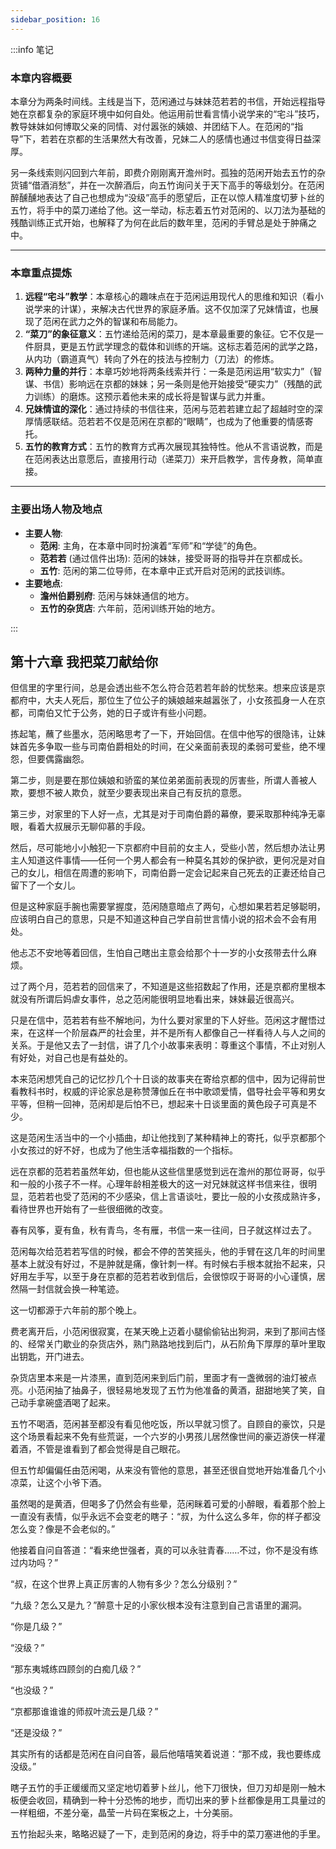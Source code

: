 ```yaml
---
sidebar_position: 16
---
```


:::info 笔记

### 本章内容概要

本章分为两条时间线。主线是当下，范闲通过与妹妹范若若的书信，开始远程指导她在京都复杂的家庭环境中如何自处。他运用前世看言情小说学来的“宅斗”技巧，教导妹妹如何博取父亲的同情、对付嚣张的姨娘、并团结下人。在范闲的“指导”下，若若在京都的生活果然大有改善，兄妹二人的感情也通过书信变得日益深厚。

另一条线索则闪回到六年前，即费介刚刚离开澹州时。孤独的范闲开始去五竹的杂货铺“借酒消愁”，并在一次醉酒后，向五竹询问关于天下高手的等级划分。在范闲醉醺醺地表达了自己也想成为“没级”高手的愿望后，正在以惊人精准度切萝卜丝的五竹，将手中的菜刀递给了他。这一举动，标志着五竹对范闲的、以刀法为基础的残酷训练正式开始，也解释了为何在此后的数年里，范闲的手臂总是处于肿痛之中。

---

### 本章重点提炼

1.  **远程“宅斗”教学**：本章核心的趣味点在于范闲运用现代人的思维和知识（看小说学来的计谋），来解决古代世界的家庭矛盾。这不仅加深了兄妹情谊，也展现了范闲在武力之外的智谋和布局能力。
2.  **“菜刀”的象征意义**：五竹递给范闲的菜刀，是本章最重要的象征。它不仅是一件厨具，更是五竹武学理念的载体和训练的开端。这标志着范闲的武学之路，从内功（霸道真气）转向了外在的技法与控制力（刀法）的修炼。
3.  **两种力量的并行**：本章巧妙地将两条线索并行：一条是范闲运用“软实力”（智谋、书信）影响远在京都的妹妹；另一条则是他开始接受“硬实力”（残酷的武力训练）的磨炼。这预示着他未来的成长将是智谋与武力并重。
4.  **兄妹情谊的深化**：通过持续的书信往来，范闲与范若若建立起了超越时空的深厚情感联结。范若若不仅是范闲在京都的“眼睛”，也成为了他重要的情感寄托。
5.  **五竹的教育方式**：五竹的教育方式再次展现其独特性。他从不言语说教，而是在范闲表达出意愿后，直接用行动（递菜刀）来开启教学，言传身教，简单直接。

---

### 主要出场人物及地点

* **主要人物**:
    * **范闲**: 主角，在本章中同时扮演着“军师”和“学徒”的角色。
    * **范若若** (通过信件出场): 范闲的妹妹，接受哥哥的指导并在京都成长。
    * **五竹**: 范闲的第二位导师，在本章中正式开启对范闲的武技训练。
* **主要地点**:
    * **澹州伯爵别府**: 范闲与妹妹通信的地方。
    * **五竹的杂货店**: 六年前，范闲训练开始的地方。

:::

## 第十六章 **我把菜刀献给你**

但信里的字里行间，总是会透出些不怎么符合范若若年龄的忧愁来。想来应该是京都府中，大夫人死后，那位生了位公子的姨娘越来越嚣张了，小女孩孤身一人在京都，司南伯又忙于公务，她的日子或许有些小问题。

拣起笔，蘸了些墨水，范闲略思考了一下，开始回信。在信中他写的很隐讳，让妹妹首先多争取一些与司南伯爵相处的时间，在父亲面前表现的柔弱可爱些，绝不埋怨，但要偶露幽怨。

第二步，则是要在那位姨娘和骄蛮的某位弟弟面前表现的厉害些，所谓人善被人欺，要想不被人欺负，就至少要表现出来自己有反抗的意愿。

第三步，对家里的下人好一点，尤其是对于司南伯爵的幕僚，要采取那种纯净无辜眼，看着大叔展示无聊仰慕的手段。

然后，尽可能地小小触犯一下京都府中目前的女主人，受些小苦，然后想办法让男主人知道这件事情——任何一个男人都会有一种莫名其妙的保护欲，更何况是对自己的女儿，相信在周遭的影响下，司南伯爵一定会记起来自己死去的正妻还给自己留下了一个女儿。

但是这种家庭手腕也需要掌握度，范闲随意暗点了两句，心想如果若若足够聪明，应该明白自己的意思，只是不知道这种自己学自前世言情小说的招术会不会有用处。

他忐忑不安地等着回信，生怕自己瞎出主意会给那个十一岁的小女孩带去什么麻烦。

过了两个月，范若若的回信来了，不知道是这些招数起了作用，还是京都府里根本就没有所谓后妈虐女事件，总之范闲能很明显地看出来，妹妹最近很高兴。

只是在信中，范若若有些不解地问，为什么要对家里的下人好些。范闲这才醒悟过来，在这样一个阶层森严的社会里，并不是所有人都像自己一样看待人与人之间的关系。于是他又去了一封信，讲了几个小故事来表明：尊重这个事情，不止对别人有好处，对自己也是有益处的。

本来范闲想凭自己的记忆抄几个十日谈的故事夹在寄给京都的信中，因为记得前世看教科书时，权威的评论家总是称赞薄伽丘在书中歌颂爱情，倡导社会平等和男女平等，但稍一回神，范闲却是后怕不已，想起来十日谈里面的黄色段子可真是不少。

这是范闲生活当中的一个小插曲，却让他找到了某种精神上的寄托，似乎京都那个小女孩过的好不好，也成为了他生活幸福指数的一个指标。

远在京都的范若若虽然年幼，但也能从这些信里感觉到远在澹州的那位哥哥，似乎和一般的小孩子不一样。心理年龄相差极大的这一对兄妹就这样书信来往，很明显，范若若也受了范闲的不少感染，信上言语谈吐，要比一般的小女孩成熟许多，看待世界也开始有了一些很细微的改变。

春有风筝，夏有鱼，秋有青鸟，冬有雁，书信一来一往间，日子就这样过去了。

范闲每次给范若若写信的时候，都会不停的苦笑摇头，他的手臂在这几年的时间里基本上就没有好过，不是肿就是痛，像针刺一样。有时候右手根本就抬不起来，只好用左手写，以至于身在京都的范若若收到信后，会很惊叹于哥哥的小心谨慎，居然隔一封信就会换一种笔迹。

这一切都源于六年前的那个晚上。

费老离开后，小范闲很寂寞，在某天晚上迈着小腿偷偷钻出狗洞，来到了那间古怪的、经常关门歇业的杂货店外，熟门熟路地找到后门，从石阶角下厚厚的草叶里取出钥匙，开门进去。

杂货店里本来是一片漆黑，直到范闲来到后门前，里面才有一盏微弱的油灯被点亮。小范闲抽了抽鼻子，很轻易地发现了五竹为他准备的黄酒，甜甜地笑了笑，自己动手拿碗盛酒喝了起来。

五竹不喝酒，范闲甚至都没有看见他吃饭，所以早就习惯了。自顾自的豪饮，只是这个场景看起来不免有些荒诞，一个六岁的小男孩儿居然像世间的豪迈游侠一样灌着酒，不管是谁看到了都会觉得是自己眼花。

但五竹却偏偏任由范闲喝，从来没有管他的意思，甚至还很自觉地开始准备几个小凉菜，让这个小爷下酒。

虽然喝的是黄酒，但喝多了仍然会有些晕，范闲眯着可爱的小醉眼，看着那个脸上一直没有表情，似乎永远不会变老的瞎子：“叔，为什么这么多年，你的样子都没怎么变？像是不会老似的。”

他接着自问自答道：“看来绝世强者，真的可以永驻青春……不过，你不是没有练过内功吗？”

“叔，在这个世界上真正厉害的人物有多少？怎么分级别？”

“九级？怎么又是九？”醉意十足的小家伙根本没有注意到自己言语里的漏洞。

“你是几级？”

“没级？”

“那东夷城练四顾剑的白痴几级？”

“也没级？”

“京都那谁谁谁的师叔叶流云是几级？”

“还是没级？”

其实所有的话都是范闲在自问自答，最后他嘻嘻笑着说道：“那不成，我也要练成没级。”

瞎子五竹的手正缓缓而又坚定地切着萝卜丝儿，他下刀很快，但刀刃却是刚一触木板便会收回，精确到一种十分恐怖的地步，而切出来的萝卜丝都像是用工具量过的一样粗细，不差分毫，晶莹一片码在案板之上，十分美丽。

五竹抬起头来，略略迟疑了一下，走到范闲的身边，将手中的菜刀塞进他的手里。

